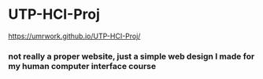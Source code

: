 # UTP-HCI-Proj
https://umrwork.github.io/UTP-HCI-Proj/
### not really a proper website, just a simple web design I made for my human computer interface course

